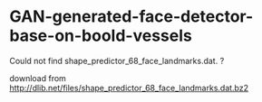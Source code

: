 # GAN-generated-face-detector-base-on-boold-vessels


Could not find shape_predictor_68_face_landmarks.dat. ?

download from http://dlib.net/files/shape_predictor_68_face_landmarks.dat.bz2
